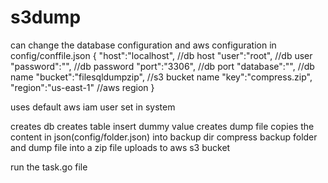 # s3dump

can change the database configuration and aws configuration in config/conffile.json
{
    "host":"localhost",        //db host
    "user":"root",             //db user
    "password":"",             //db password
    "port":"3306",             //db port
    "database":"",             //db name
    "bucket":"filesqldumpzip",   //s3 bucket name
    "key":"compress.zip",       
    "region":"us-east-1"         //aws region
}

uses default aws iam user set in system

creates db
creates table
insert dummy value
creates dump file
copies the content in json(config/folder.json) into backup dir
compress backup folder and dump file into a zip file
uploads to aws s3 bucket


run the task.go file
